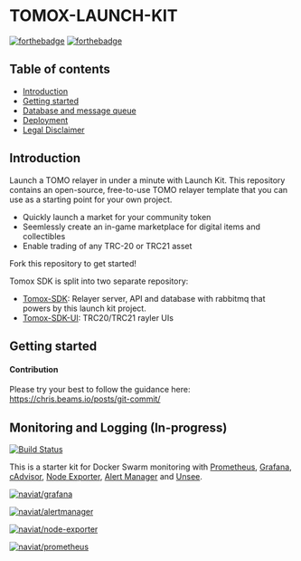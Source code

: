 # TOMOX-LAUNCH-KIT
[![forthebadge](https://forthebadge.com/images/badges/built-with-love.svg)](https://forthebadge.com) [![forthebadge](https://forthebadge.com/images/badges/built-by-developers.svg)](https://forthebadge.com)

## Table of contents

- [Introduction](#introduction)
- [Getting started](#getting-started)
- [Database and message queue](#database)
- [Deployment](#deployment)
- [Legal Disclaimer](#legal-disclaimer)

## Introduction 

Launch a TOMO relayer in under a minute with Launch Kit. This repository contains an open-source, free-to-use TOMO relayer template that you can use as a starting point for your own project.

- Quickly launch a market for your community token
- Seemlessly create an in-game marketplace for digital items and collectibles
- Enable trading of any TRC-20 or TRC21 asset

Fork this repository to get started!

 Tomox SDK is split into two separate repository:

- [Tomox-SDK](https://github.com/tomochain/tomox-sdk): Relayer server, API and database with rabbitmq that powers by this launch kit project.
- [Tomox-SDK-UI](https://github.com/tomochain/tomox-sdk-ui): TRC20/TRC21 rayler UIs


## Getting started


#### Contribution

Please try your best to follow the guidance here:
https://chris.beams.io/posts/git-commit/

## Monitoring and Logging (In-progress)

[![Build Status](https://travis-ci.org/tomochain/tomox-launch-kit.svg?branch=master)](https://travis-ci.org/tomochain/tomox-launch-kit)

 This is a starter kit for Docker Swarm monitoring with [Prometheus](https://prometheus.io/), 
[Grafana](http://grafana.org/), 
[cAdvisor](https://github.com/google/cadvisor), 
[Node Exporter](https://github.com/prometheus/node_exporter), 
[Alert Manager](https://github.com/prometheus/alertmanager)
and [Unsee](https://github.com/cloudflare/unsee).

[![naviat/grafana](http://dockeri.co/image/naviat/grafana)](https://hub.docker.com/r/naviat/grafana/)

[![naviat/alertmanager](http://dockeri.co/image/naviat/alertmanager)](https://hub.docker.com/r/naviat/alertmanager/)

[![naviat/node-exporter](http://dockeri.co/image/naviat/node-exporter)](https://hub.docker.com/r/naviat/node-exporter/)

[![naviat/prometheus](http://dockeri.co/image/naviat/prometheus)](https://hub.docker.com/r/naviat/prometheus/)

